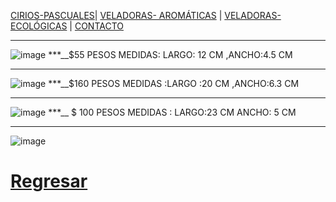 [CIRIOS-PASCUALES](./CIRIOS-PASCUALES.md)| [VELADORAS- AROMÁTICAS](./VELADORAS-AROMÁTICAS.md) | [VELADORAS-ECOLÓGICAS](./VELADORAS-ECOLÓGICAS.md)  | [CONTACTO](./CONTACTO.md) 
- - -
 ![image](https://user-images.githubusercontent.com/99773679/160254918-4c2ee00f-ee37-4823-a331-fc47239a3887.png)  ***__$55 PESOS   MEDIDAS: LARGO: 12 CM ,ANCHO:4.5 CM 
- - -
 ![image](https://user-images.githubusercontent.com/99773679/160254835-919f1e86-8199-476f-acbc-d39a067be3ff.png)  ***__$160 PESOS  MEDIDAS :LARGO :20 CM  ,ANCHO:6.3 CM
- -  -
![image](https://user-images.githubusercontent.com/99773679/160255273-a78f6f02-0d73-426c-a39f-e3a0d99f5354.png)  ***__ $ 100 PESOS  MEDIDAS : LARGO:23 CM  ANCHO: 5 CM
- - - 
![image](https://user-images.githubusercontent.com/99773679/160255472-424f326f-aebf-4e99-b6b3-a963b7aa5faf.png)


                                                      
























# [Regresar](/index.md)
